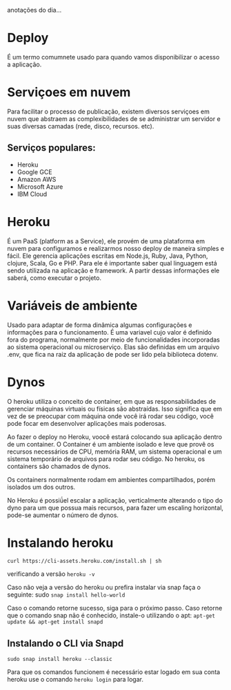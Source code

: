 anotações do dia...

# Deploy

É um termo comumnete usado para quando vamos disponibilizar o acesso a aplicação.

# Serviçoes em nuvem

Para facilitar o processo de publicação, existem diversos serviçoes em nuvem que abstraem as complexibilidades de se administrar um servidor e suas diversas camadas (rede, disco, recursos. etc).

## Serviços populares:

- Heroku
- Google GCE
- Amazon AWS
- Microsoft Azure
- IBM Cloud

# Heroku

É um PaaS (platform as a Service), ele provém de uma plataforma em nuvem para configuramos e realizarmos nosso deploy de maneira simples e fácil.
Ele gerencia aplicações escritas em Node.js, Ruby, Java, Python, clojure, Scala, Go e PHP.
Para ele é importante saber qual linguagem está sendo utilizada na aplicação e framework. A partir dessas informações ele saberá, como executar o projeto.

# Variáveis de ambiente

Usado para adaptar de forma dinâmica algumas configurações e informações para o funcionamento.
É uma variavel cujo valor é definido fora do programa, normalmente por meio de funcionalidades incorporadas ao sistema operacional ou microserviço.
Elas são definidas em um arquivo .env, que fica na raiz da aplicação de pode ser lido pela biblioteca dotenv.

# Dynos

O heroku utiliza o conceito de container, em que as responsabilidades de gerenciar máquinas virtuais ou físicas são abstraídas. Isso significa que em vez de se preocupar com máquina onde você irá rodar seu código, você pode focar em desenvolver aplicações mais poderosas.

Ao fazer o deploy no Heroku, voocê estará colocando sua aplicação dentro de um container. O Container é um ambiente isolado e leve que provê os recursos necessários de CPU, memória RAM, um sistema operacional e um sistema temporário de arquivos para rodar seu código. No heroku, os containers são chamados de dynos.

Os containers normalmente rodam em ambientes compartilhados, porém isolados um dos outros.

No Heroku é possiǘel escalar a aplicação, verticalmente alterando o tipo do dyno para um que possua mais recursos, para fazer um escaling horizontal, pode-se aumentar o número de dynos.

# Instalando heroku
```
curl https://cli-assets.heroku.com/install.sh | sh
```
verificando a versão `heroku -v`

Caso não veja a versão do heroku ou prefira instalar via snap faça o seguinte: sudo `snap install hello-world`

Caso o comando retorne sucesso, siga para o próximo passo. Caso retorne que o comando snap não é conhecido, instale-o utilizando o apt: `apt-get update && apt-get install snapd`

## Instalando o CLI via Snapd
```
sudo snap install heroku --classic
```

Para que os comandos funcionem é necessário estar logado em sua conta heroku use o comando `heroku login` para logar.

